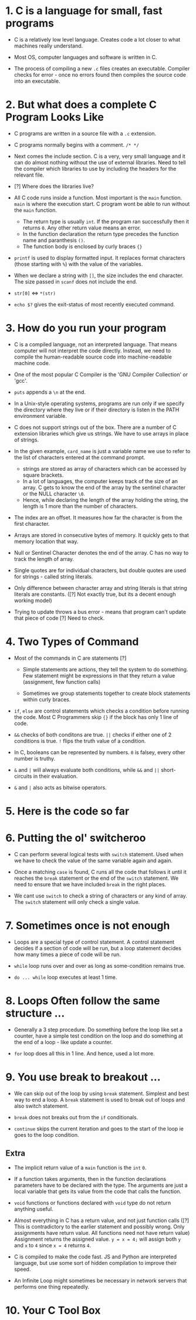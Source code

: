 # 1. C is a language for small, fast programs

- C is a relatively low level language. Creates code a lot closer to what machines really understand.

- Most OS, computer languages and software is written in C.

- The process of compiling a new `.c` files creates an executable. Compiler checks for error - once no errors found then compiles the source code into an executable.

# 2. But what does a complete C Program Looks Like

- C programs are written in a source file with a `.c` extension.

- C programs normally begins with a comment. `/* */`

- Next comes the include section. C is a very, very small language and it can do almost nothing without the use of external libraries. Need to tell the compiler which libraries to use by including the headers for the relevant file.
- [?] Where does the libraries live?

- All C code runs inside a function. Most important is the `main` function. `main` is where the execution start. C program wont be able to run without the `main` function.

  - The return type is usually `int`. If the program ran successfully then it returns `0`. Any other return value means an error.
  - In the function declaration the return type precedes the function name and paranthesis `()`.
  - The function body is enclosed by curly braces `{}`

- `printf` is used to display formatted input. It replaces format characters (those starting with `%`) with the value of the variables.
- When we declare a string with `[]`, the size includes the end character. The size passed in `scanf` does not include the end.
- `str[0]` <=> `*(str)`

- `echo $?` gives the exit-status of most recently executed command.

# 3. How do you run your program

- C is a compiled language, not an interpreted language. That means computer will not interpret the code directly. Instead, we need to compile the human-readable source code into machine-readable machine code.

- One of the most popular C Compiler is the 'GNU Compiler Collection' or 'gcc'.

- `puts` appends a `\n` at the end.

- In a Unix-style operating systems, programs are run only if we specify the directory where they live or if their directory is listen in the PATH environment variable.

- C does not support strings out of the box. There are a number of C extension libraries which give us strings. We have to use arrays in place of strings.

- In the given example, `card_name` is just a variable name we use to refer to the list of characters entered at the command prompt.

  - strings are stored as array of characters which can be accessed by square brackets.
  - In a lot of languages, the computer keeps track of the size of an array. C gets to know the end of the array by the sentinel character or the NULL character `\0`.
  - Hence, while declaring the length of the array holding the string, the length is 1 more than the number of characters.

- The index are an offset. It measures how far the character is from the first character.
- Arrays are stored in consecutive bytes of memory. It quickly gets to that memory location that way.
- Null or Sentinel Character denotes the end of the array. C has no way to track the length of array.
- Single quotes are for individual characters, but double quotes are used for strings - called string literals.
- Only difference between character array and string literals is that string literals are constants. ([?] Not exactly true, but its a decent enough working model)
- Trying to update throws a bus error - means that program can't update that piece of code [?] Need to check.

# 4. Two Types of Command

- Most of the commands in C are statements [?]

  - Simple statements are actions, they tell the system to do something. Few statement might be expressions in that they return a value (assignment, few function calls)

  - Sometimes we group statements together to create block statements within curly braces.

- `if`, `else` are control statements which checks a condition before running the code. Most C Programmers skip `{}` if the block has only 1 line of code.

- `&&` checks of both conditons are true. `||` checks if either one of 2 conditions is true. `!` flips the truth value of a condition.

- In C, booleans can be represented by numbers. `0` is falsey, every other number is truthy.

- `&` and `|` will always evaluate both conditions, while `&&` and `||` short-circuits in their evaluation.
- `&` and `|` also acts as bitwise operators.

# 5. Here is the code so far

# 6. Putting the ol' switcheroo

- C can perform several logical tests with `switch` statement. Used when we have to check the value of the same variable again and again.

- Once a matching `case` is found, C runs all the code that follows it until it reaches the `break` statement or the end of the `switch` statement. We need to ensure that we have included `break` in the right places.

- We cant use `switch` to check a string of characters or any kind of array. The `switch` statement will only check a single value.

# 7. Sometimes once is not enough

- Loops are a special type of control statement. A control statement decides if a section of code will be run, but a loop statement decides how many times a piece of code will be run.

- `while` loop runs over and over as long as some-condition remains true.

- `do ... while` loop executes at least 1 time.

# 8. Loops Often follow the same structure ...

- Generally a 3 step procedure. Do something before the loop like set a counter, have a simple test condition on the loop and do something at the end of a loop - like update a counter.

- `for` loop does all this in 1 line. And hence, used a lot more.

# 9. You use break to breakout ...

- We can skip out of the loop by using `break` statement. Simplest and best way to end a loop. A `break` statement is used to break out of loops and also switch statement.

- `break` does not breaks out from the `if` conditionals.

- `continue` skips the current iteration and goes to the start of the loop ie goes to the loop condition.

## Extra

- The implicit return value of a `main` function is the `int` `0`.

- If a function takes arguments, then in the function declarations parameters have to be declared with the type. The arguments are just a local variable that gets its value from the code that calls the function.

- `void` functions or functions declared with `void` type do not return anything useful.

- Almost everything in C has a return value, and not just function calls ([?] This is contradictory to the earlier statement and possibly wrong. Only assignments have return value. All functions need not have return value) Assignment returns the assigned value. `y = x = 4;` will assign both `y` and `x` to `4` since `x = 4` returns `4`.

- C is compiled to make the code fast. JS and Python are interpreted language, but use some sort of hidden compilation to improve their speed.

- An Infinite Loop might sometimes be necessary in network servers that performs one thing repeatedly.

# 10. Your C Tool Box
